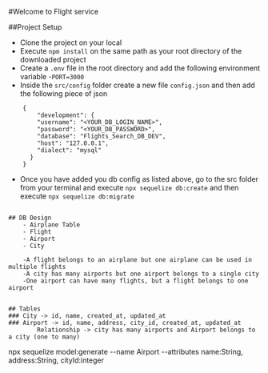 #Welcome to Flight service

##Project Setup
- Clone the project on your local
- Execute `npm install` on the same path as your root    directory of the downloaded project
- Create a `.env` file in the root directory and add the following environment variable
    -`PORT=3000`
- Inside the `src/config` folder create a new file `config.json` and then add the following piece of json
```
    {
        "development": {
        "username": "<YOUR_DB_LOGIN_NAME>",
        "password": "<YOUR_DB_PASSWORD>",
        "database": "Flights_Search_DB_DEV",            
        "host": "127.0.0.1",
        "dialect": "mysql"
      }
    }
```
- Once you have added you db config as listed above, go to the src folder from your terminal and execute `npx sequelize db:create`
and then execute
`npx sequelize db:migrate`
```

## DB Design
    - Airplane Table
    - Flight
    - Airport
    - City

    -A flight belongs to an airplane but one airplane can be used in multiple flights
    -A city has many airports but one airport belongs to a single city 
    -One airport can have many flights, but a flight belongs to one airport


## Tables
### City -> id, name, created_at, updated_at
### Airport -> id, name, address, city_id, created_at, updated_at
        Relationship -> city has many airports and Airport belongs to a city (one to many)

```
npx sequelize model:generate --name Airport --attributes
name:String, address:String, cityId:integer
```
